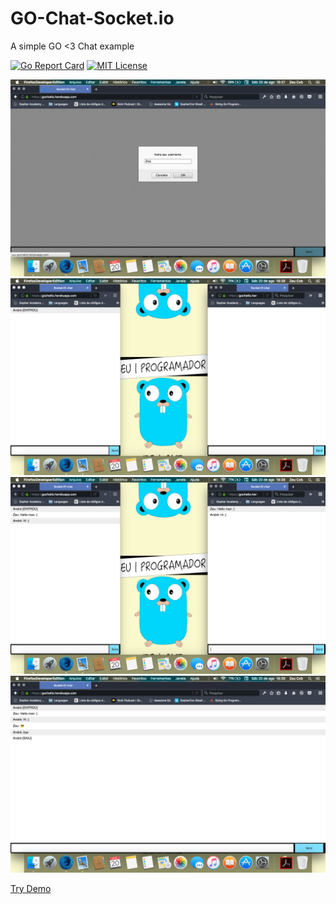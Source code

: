 # GO-Chat-Socket.io
A simple GO <3 Chat example

[![Go Report Card](https://goreportcard.com/badge/github.com/ZeuCxb/GO-Chat-Socket.io)](https://goreportcard.com/report/github.com/ZeuCxb/GO-Chat-Socket.io)
[![MIT License](https://img.shields.io/badge/license-MIT-blue.svg)](https://github.com/ZeuCxb/ZeuCxb/GO-Chat-Socket.io/blob/master/LICENSE)

![Alt Text](https://github.com/ZeuCxb/GO-Chat-Socket.io/blob/master/img1.png)
![Alt Text](https://github.com/ZeuCxb/GO-Chat-Socket.io/blob/master/img2.png)
![Alt Text](https://github.com/ZeuCxb/GO-Chat-Socket.io/blob/master/img3.png)
![Alt Text](https://github.com/ZeuCxb/GO-Chat-Socket.io/blob/master/img4.png)

[Try Demo](https://gochatio.herokuapp.com/)
